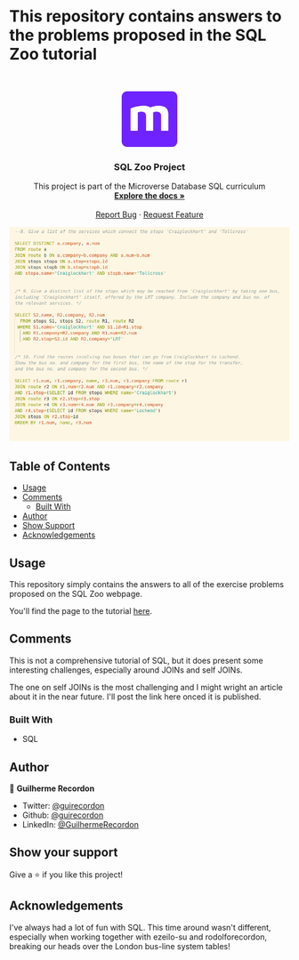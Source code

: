 # This repository contains answers to the problems proposed in the SQL Zoo tutorial

<br />
<p align="center">
  <a href="https://github.com/guirecordon/sql_zoo">
    <img src="attachments/microverse-logo.webp" alt="Logo" width="100" height="100">
  </a>

  <h3 align="center">SQL Zoo Project</h3>

  <p align="center">
    This project is part of the Microverse Database SQL curriculum
    <br />
    <a href="https://github.com/guirecordon/sql_zoo"><strong>Explore the docs »</strong></a>
    <br />
    <br />
    <a href="https://github.com/guirecordon/sql_zoo/issues">Report Bug</a>
    ·
    <a href="https://github.com/guirecordon/sql_zoo/issues">Request Feature</a>
  </p>
</p>

<img src="attachments/sql-zoo-self-join.png" alt="screenshot of solution in the editor">

## Table of Contents

* [Usage](#usage)
* [Comments](#comments)
  * [Built With](#built-with)
* [Author](#author)
* [Show Support](#show-your-support)
* [Acknowledgements](#acknowledgements)

## Usage

This repository simply contains the answers to all of the exercise problems proposed on the SQL Zoo webpage. 

You'll find the page to the tutorial [here](https://sqlzoo.net/).


## Comments

This is not a comprehensive tutorial of SQL, but it does present some interesting challenges, especially around JOINs and self JOINs.

The one on self JOINs is the most challenging and I might wright an article about it in the near future. I'll post the link here onced it is published. 


### Built With
* SQL

## Author
👤 **Guilherme Recordon** 

- Twitter: [@guirecordon](https://twitter.com/guirecordon) 
- Github: [@guirecordon](https://github.com/guirecordon)
- LinkedIn: [@GuilhermeRecordon](www.linkedin.com/in/gui-recordon-marketingmba/)

## Show your support

Give a ⭐️ if you like this project!

## Acknowledgements

I've always had a lot of fun with SQL. This time around wasn't different, especially when working together with ezeilo-su and rodolforecordon, breaking our heads over the London bus-line system tables!

